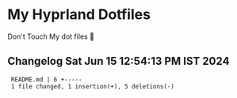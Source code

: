 # My Hyprland Dotfiles
  Don't Touch My dot files 🙂
 
 
## Changelog Sat Jun 15 12:54:13 PM IST 2024
```
 README.md | 6 +-----
 1 file changed, 1 insertion(+), 5 deletions(-)
```
 
